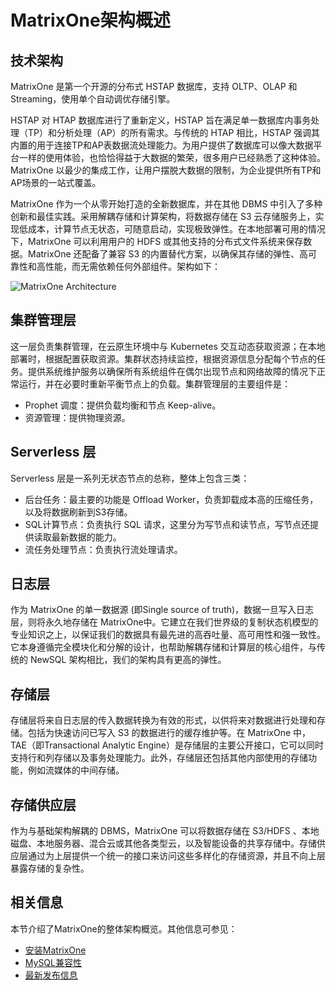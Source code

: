 # **MatrixOne架构概述**

## **技术架构**

MatrixOne 是第一个开源的分布式 HSTAP 数据库，支持 OLTP、OLAP 和 Streaming，使用单个自动调优存储引擎。

HSTAP 对 HTAP 数据库进行了重新定义，HSTAP 旨在满足单一数据库内事务处理（TP）和分析处理（AP）的所有需求。与传统的 HTAP 相比，HSTAP 强调其内置的用于连接TP和AP表数据流处理能力。为用户提供了数据库可以像大数据平台一样的使用体验，也恰恰得益于大数据的繁荣，很多用户已经熟悉了这种体验。
MatrixOne 以最少的集成工作，让用户摆脱大数据的限制，为企业提供所有TP和AP场景的一站式覆盖。

MatrixOne 作为一个从零开始打造的全新数据库，并在其他 DBMS 中引入了多种创新和最佳实践。采用解耦存储和计算架构，将数据存储在 S3 云存储服务上，实现低成本，计算节点无状态，可随意启动，实现极致弹性。在本地部署可用的情况下，MatrixOne 可以利用用户的 HDFS 或其他支持的分布式文件系统来保存数据。MatrixOne 还配备了兼容 S3 的内置替代方案，以确保其存储的弹性、高可靠性和高性能，而无需依赖任何外部组件。架构如下：

![MatrixOne Architecture](https://github.com/matrixorigin/artwork/blob/main/docs/overview/matrixone_new_arch.png?raw=true)

## **集群管理层**

这一层负责集群管理，在云原生环境中与 Kubernetes 交互动态获取资源；在本地部署时，根据配置获取资源。集群状态持续监控，根据资源信息分配每个节点的任务。提供系统维护服务以确保所有系统组件在偶尔出现节点和网络故障的情况下正常运行，并在必要时重新平衡节点上的负载。集群管理层的主要组件是：

- Prophet 调度：提供负载均衡和节点 Keep-alive。
- 资源管理：提供物理资源。

## **Serverless 层**

Serverless 层是一系列无状态节点的总称，整体上包含三类：

- 后台任务：最主要的功能是 Offload Worker，负责卸载成本高的压缩任务，以及将数据刷新到S3存储。
- SQL计算节点：负责执行 SQL 请求，这里分为写节点和读节点，写节点还提供读取最新数据的能力。
- 流任务处理节点：负责执行流处理请求。

## **日志层**

作为 MatrixOne 的单一数据源 (即Single source of truth)，数据一旦写入日志层，则将永久地存储在 MatrixOne中。它建立在我们世界级的复制状态机模型的专业知识之上，以保证我们的数据具有最先进的高吞吐量、高可用性和强一致性。它本身遵循完全模块化和分解的设计，也帮助解耦存储和计算层的核心组件，与传统的 NewSQL 架构相比，我们的架构具有更高的弹性。

## **存储层**

存储层将来自日志层的传入数据转换为有效的形式，以供将来对数据进行处理和存储。包括为快速访问已写入 S3 的数据进行的缓存维护等。在 MatrixOne 中，TAE（即Transactional Analytic Engine）是存储层的主要公开接口，它可以同时支持行和列存储以及事务处理能力。此外，存储层还包括其他内部使用的存储功能，例如流媒体的中间存储。

## **存储供应层**

作为与基础架构解耦的 DBMS，MatrixOne 可以将数据存储在 S3/HDFS 、本地磁盘、本地服务器、混合云或其他各类型云，以及智能设备的共享存储中。存储供应层通过为上层提供一个统一的接口来访问这些多样化的存储资源，并且不向上层暴露存储的复杂性。

## **相关信息**

本节介绍了MatrixOne的整体架构概览。其他信息可参见：

* [安装MatrixOne](../Get-Started/install-standalone-matrixone.md)
* [MySQL兼容性](mysql-compatibility.md)
* [最新发布信息](whats-new.md)
